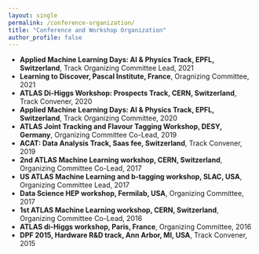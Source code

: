 ```yaml
---
layout: single
permalink: /conference-organization/
title: "Conference and Workshop Organization"
author_profile: false
---
```


* __Applied Machine Learning Days: AI & Physics Track, EPFL, Switzerland__, Track Organizing Committee Lead, 2021
* __Learning to Discover, Pascal Institute, France__, Oragnizing Committee, 2021
* __ATLAS Di-Higgs Workshop: Prospects Track, CERN, Switzerland__,
Track Convener, 2020
* __Applied Machine Learning Days: AI & Physics Track, EPFL, Switzerland__, Track Organizing Committee, 2020
* __ATLAS Joint Tracking and Flavour Tagging Workshop, DESY, Germany__, Organizing Committee Co-Lead, 2019
* __ACAT: Data Analysis Track, Saas fee, Switzerland__, Track Convener, 2019
* __2nd ATLAS Machine Learning workshop, CERN, Switzerland__, Organizing Committee Co-Lead, 2017
* __US ATLAS Machine Learning and b-tagging workshop, SLAC, USA__, Organizing Committee Lead, 2017
* __Data Science HEP workshop, Fermilab, USA__, Organizing Committee, 2017
* __1st ATLAS Machine Learning workshop, CERN, Switzerland__, Organizing Committee Co-Lead, 2016
* __ATLAS di-Higgs workshop, Paris, France__, Organizing Committee, 2016
* __DPF 2015, Hardware R&D track, Ann Arbor, MI, USA__, Track Convener, 2015

